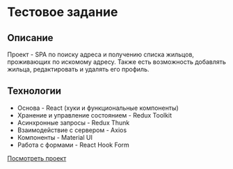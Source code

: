 # Тестовое задание

## Описание

Проект - SPA по поиску адреса и получению списка жильцов, проживающих по искомому адресу. Также есть возможность добавлять жильца, редактировать и удалять его профиль.

## Технологии

- Основа - React (хуки и функциональные компоненты)
- Хранение и управление состоянием - Redux Toolkit
- Асинхронные запросы - Redux Thunk
- Взаимодействие с сервером - Axios
- Компоненты - Material UI
- Работа с формами - React Hook Form

[Посмотреть проект](https://tenants-list.netlify.app)
